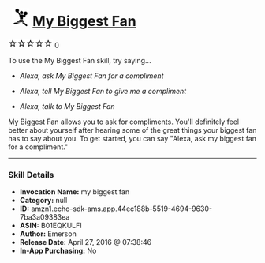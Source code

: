 # &nbsp;<img src="skill_icon" alt="My Biggest Fan icon" width="36"> [My Biggest Fan](http://alexa.amazon.com/#skills/amzn1.echo-sdk-ams.app.44ec188b-5519-4694-9630-7ba3a09383ea)
![0 stars](../../images/ic_star_border_black_18dp_1x.png)![0 stars](../../images/ic_star_border_black_18dp_1x.png)![0 stars](../../images/ic_star_border_black_18dp_1x.png)![0 stars](../../images/ic_star_border_black_18dp_1x.png)![0 stars](../../images/ic_star_border_black_18dp_1x.png) 0

To use the My Biggest Fan skill, try saying...

* *Alexa, ask My Biggest Fan for a compliment*

* *Alexa, tell My Biggest Fan to give me a compliment*

* *Alexa, talk to My Biggest Fan*

My Biggest Fan allows you to ask for compliments. You'll definitely feel better about yourself after hearing some of the great things your biggest fan has to say about you. To get started, you can say "Alexa, ask my biggest fan for a compliment."

***

### Skill Details

* **Invocation Name:** my biggest fan
* **Category:** null
* **ID:** amzn1.echo-sdk-ams.app.44ec188b-5519-4694-9630-7ba3a09383ea
* **ASIN:** B01EQKULFI
* **Author:** Emerson
* **Release Date:** April 27, 2016 @ 07:38:46
* **In-App Purchasing:** No
